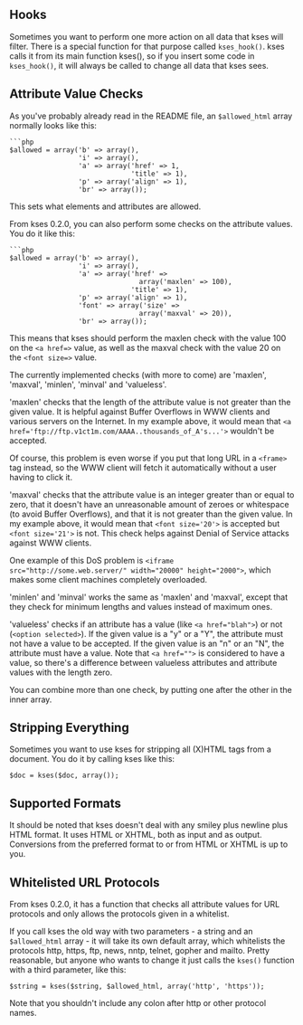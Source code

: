 ## Hooks

Sometimes you want to perform one more action on all data that kses will
filter. There is a special function for that purpose called `kses_hook()`. kses
calls it from its main function kses(), so if you insert some code in
`kses_hook()`, it will always be called to change all data that kses sees.



## Attribute Value Checks

As you've probably already read in the README file, an `$allowed_html` array
normally looks like this:

	```php
	$allowed = array('b' => array(),
	                 'i' => array(),
	                 'a' => array('href' => 1,
	                              'title' => 1),
	                 'p' => array('align' => 1),
	                 'br' => array());

This sets what elements and attributes are allowed.

From kses 0.2.0, you can also perform some checks on the attribute values. You
do it like this:

	```php
	$allowed = array('b' => array(),
	                 'i' => array(),
	                 'a' => array('href' =>
	                                array('maxlen' => 100),
	                              'title' => 1),
	                 'p' => array('align' => 1),
	                 'font' => array('size' =>
	                                array('maxval' => 20)),
	                 'br' => array());

This means that kses should perform the maxlen check with the value 100 on the
`<a href=>` value, as well as the maxval check with the value 20 on the `<font
size=>` value.

The currently implemented checks (with more to come) are 'maxlen', 'maxval',
'minlen', 'minval' and 'valueless'.

'maxlen' checks that the length of the attribute value is not greater than the
given value. It is helpful against Buffer Overflows in WWW clients and various
servers on the Internet. In my example above, it would mean that
`<a href='ftp://ftp.v1ct1m.com/AAAA..thousands_of_A's...'>` wouldn't be
accepted.

Of course, this problem is even worse if you put that long URL in a `<frame>`
tag instead, so the WWW client will fetch it automatically without a user
having to click it.

'maxval' checks that the attribute value is an integer greater than or equal to
zero, that it doesn't have an unreasonable amount of zeroes or whitespace (to
avoid Buffer Overflows), and that it is not greater than the given value. In
my example above, it would mean that `<font size='20'>` is accepted but
`<font size='21'>` is not. This check helps against Denial of Service attacks
against WWW clients.

One example of this DoS problem is `<iframe src="http://some.web.server/"
width="20000" height="2000">`, which makes some client machines completely
overloaded.

'minlen' and 'minval' works the same as 'maxlen' and 'maxval', except that they
check for minimum lengths and values instead of maximum ones.

'valueless' checks if an attribute has a value (like `<a href="blah">`) or not
(`<option selected>`). If the given value is a "y" or a "Y", the attribute must
not have a value to be accepted. If the given value is an "n" or an "N", the
attribute must have a value. Note that `<a href="">` is considered to have a
value, so there's a difference between valueless attributes and attribute
values with the length zero.

You can combine more than one check, by putting one after the other in the
inner array.



## Stripping Everything

Sometimes you want to use kses for stripping all (X)HTML tags from a document.
You do it by calling kses like this:

	$doc = kses($doc, array());



## Supported Formats


It should be noted that kses doesn't deal with any smiley plus newline plus
HTML format. It uses HTML or XHTML, both as input and as output.
Conversions from the preferred format to or from HTML or XHTML is up to you.



## Whitelisted URL Protocols


From kses 0.2.0, it has a function that checks all attribute values for URL
protocols and only allows the protocols given in a whitelist.

If you call kses the old way with two parameters - a string and an
`$allowed_html` array - it will take its own default array, which whitelists the
protocols http, https, ftp, news, nntp, telnet, gopher and mailto. Pretty
reasonable, but anyone who wants to change it just calls the `kses()` function
with a third parameter, like this:

	$string = kses($string, $allowed_html, array('http', 'https'));

Note that you shouldn't include any colon after http or other protocol names.
